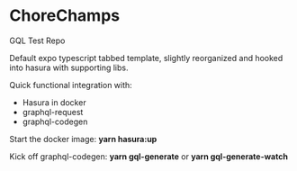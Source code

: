 # ChoreChamps

GQL Test Repo

Default expo typescript tabbed template, slightly reorganized and hooked into hasura with supporting libs.

Quick functional integration with:
- Hasura in docker
- graphql-request
- graphql-codegen


Start the docker image: **yarn hasura:up**


Kick off graphql-codegen: **yarn gql-generate** or **yarn gql-generate-watch**
